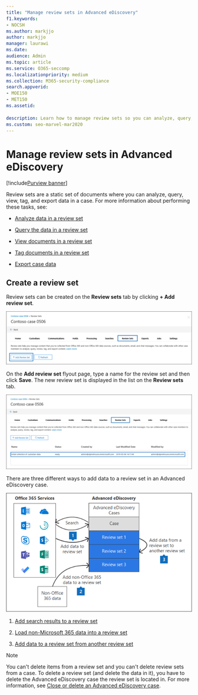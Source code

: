 ```yaml
---
title: "Manage review sets in Advanced eDiscovery"
f1.keywords:
- NOCSH
ms.author: markjjo
author: markjjo
manager: laurawi
ms.date: 
audience: Admin
ms.topic: article
ms.service: O365-seccomp
ms.localizationpriority: medium
ms.collection: M365-security-compliance 
search.appverid: 
- MOE150
- MET150
ms.assetid: 

description: Learn how to manage review sets so you can analyze, query, view, tag, and export data in an Advanced eDiscovery case.
ms.custom: seo-marvel-mar2020
---
```


# Manage review sets in Advanced eDiscovery

[!include[Purview banner](../includes/purview-rebrand-banner.md)]

Review sets are a static set of documents where you can analyze, query, view, tag, and export data in a case. For more information about performing these tasks, see:

- [Analyze data in a review set](analyzing-data-in-review-set.md)

- [Query the data in a review set](review-set-search.md)

- [View documents in a review set](view-documents-in-review-set.md)

- [Tag documents in a review set](tagging-documents.md)

- [Export case data](exporting-data-ediscover20.md)

## Create a review set

Review sets can be created on the **Review sets** tab by clicking **+ Add review set**.

![Add review set.](../media/f45c51d9-585d-47d1-b7fb-0288715e0b6a.png)

On the **Add review set** flyout page, type a name for the review set and then click **Save**. The new review set is displayed in the list on the **Review sets** tab.

![New review set listed on Review set tab.](../media/AeDnewreviewset.png)

There are three different ways to add data to a review set in an Advanced eDiscovery case.

![Three ways to add to a review sets.](../media/1f1f4efd-c03b-4255-bc3d-df358e56549c.png)

1. [Add search results to a review set](add-data-to-review-set.md)

2. [Load non-Microsoft 365 data into a review set](load-non-Office-365-data-into-a-review-set.md)

3. [Add data to a review set from another review set](add-data-to-review-set-from-another-review-set.md)

> [!NOTE]
> You can't delete items from a review set and you can't delete review sets from a case. To delete a review set (and delete the data in it), you have to delete the Advanced eDiscovery case the review set is located in. For more information, see [Close or delete an Advanced eDiscovery case](close-or-delete-case.md).
